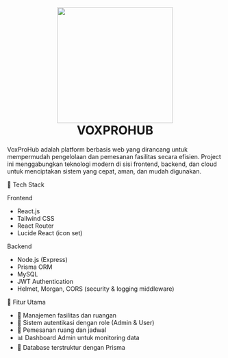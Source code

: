 <h1 align="center">
  <img align="center" src="https://imgur.com/mGfqU9N"  width="270"></img>
<br>
VOXPROHUB
</h1>

VoxProHub adalah platform berbasis web yang dirancang untuk mempermudah pengelolaan dan pemesanan fasilitas secara efisien.
Project ini menggabungkan teknologi modern di sisi frontend, backend, dan cloud untuk menciptakan sistem yang cepat, aman, dan mudah digunakan.

🚀 Tech Stack

Frontend

- React.js
- Tailwind CSS
- React Router
- Lucide React (icon set)

Backend

- Node.js (Express)
- Prisma ORM
- MySQL
- JWT Authentication
- Helmet, Morgan, CORS (security & logging middleware)

🧩 Fitur Utama

- 🏢 Manajemen fasilitas dan ruangan
- 👤 Sistem autentikasi dengan role (Admin & User)
- 📅 Pemesanan ruang dan jadwal
- 📊 Dashboard Admin untuk monitoring data
- 💾 Database terstruktur dengan Prisma
